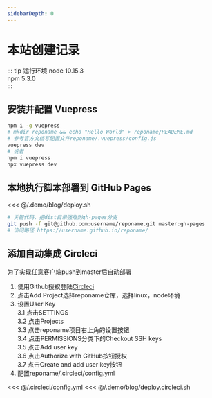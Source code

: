 ```yaml
---
sidebarDepth: 0
---
```

# 本站创建记录

::: tip 运行环境
node 10.15.3  
npm 5.3.0  
:::

## 安装并配置 Vuepress
``` bash
npm i -g vuepress
# mkdir reponame && echo "Hello World" > reponame/READEME.md
# 参考官方文档写配置文件reponame/.vuepress/config.js
vuepress dev
# 或者
npm i vuepress
npx vuepress dev
```

## 本地执行脚本部署到 GitHub Pages
<<< @/.demo/blog/deploy.sh
``` bash
# 关键代码，把dist目录强推到gh-pages分支
git push -f git@github.com:username/reponame.git master:gh-pages
# 访问路径 https://username.github.io/reponame/
```

## 添加自动集成 Circleci
为了实现任意客户端push到master后自动部署  
1. 使用Github授权登陆[Circleci](https://circleci.com/)  
2. 点击Add Project选择reponame仓库，选择linux，node环境  
3. 设置User Key  
3.1 点击SETTINGS  
3.2 点击Projects  
3.3 点击reponame项目右上角的设置按钮  
3.4 点击PERMISSIONS分类下的Checkout SSH keys  
3.5 点击Add user key  
3.6 点击Authorize with GitHub按钮授权  
3.7 点击Create and add user key按钮  
4. 配置reponame/.circleci/config.yml  

<<< @/.circleci/config.yml
<<< @/.demo/blog/deploy.circleci.sh
